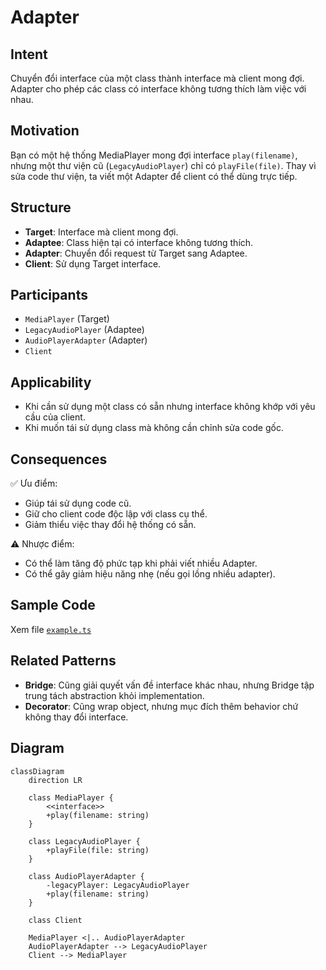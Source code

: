 # Adapter

## Intent

Chuyển đổi interface của một class thành interface mà client mong đợi. Adapter cho phép các class có interface không tương thích làm việc với nhau.

## Motivation

Bạn có một hệ thống MediaPlayer mong đợi interface `play(filename)`, nhưng một thư viện cũ (`LegacyAudioPlayer`) chỉ có `playFile(file)`. Thay vì sửa code thư viện, ta viết một Adapter để client có thể dùng trực tiếp.

## Structure

- **Target**: Interface mà client mong đợi.
- **Adaptee**: Class hiện tại có interface không tương thích.
- **Adapter**: Chuyển đổi request từ Target sang Adaptee.
- **Client**: Sử dụng Target interface.

## Participants

- `MediaPlayer` (Target)
- `LegacyAudioPlayer` (Adaptee)
- `AudioPlayerAdapter` (Adapter)
- `Client`

## Applicability

- Khi cần sử dụng một class có sẵn nhưng interface không khớp với yêu cầu của client.
- Khi muốn tái sử dụng class mà không cần chỉnh sửa code gốc.

## Consequences

✅ Ưu điểm:

- Giúp tái sử dụng code cũ.
- Giữ cho client code độc lập với class cụ thể.
- Giảm thiểu việc thay đổi hệ thống có sẵn.

⚠️ Nhược điểm:

- Có thể làm tăng độ phức tạp khi phải viết nhiều Adapter.
- Có thể gây giảm hiệu năng nhẹ (nếu gọi lồng nhiều adapter).

## Sample Code

Xem file [`example.ts`](./example.ts)

## Related Patterns

- **Bridge**: Cũng giải quyết vấn đề interface khác nhau, nhưng Bridge tập trung tách abstraction khỏi implementation.
- **Decorator**: Cũng wrap object, nhưng mục đích thêm behavior chứ không thay đổi interface.

## Diagram

```mermaid
classDiagram
    direction LR

    class MediaPlayer {
        <<interface>>
        +play(filename: string)
    }

    class LegacyAudioPlayer {
        +playFile(file: string)
    }

    class AudioPlayerAdapter {
        -legacyPlayer: LegacyAudioPlayer
        +play(filename: string)
    }

    class Client

    MediaPlayer <|.. AudioPlayerAdapter
    AudioPlayerAdapter --> LegacyAudioPlayer
    Client --> MediaPlayer
```
